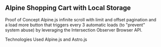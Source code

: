 ## Alpine Shopping Cart with Local Storage

Proof of Concept Alpine.js infinite scroll with limit and offset pagination and a load more button that triggers every 3 automatic loads (to "prevent" system abuse) by leveraging the Intersection Observer Browser API.

Technologies Used
Alpine.js and Astro.js

